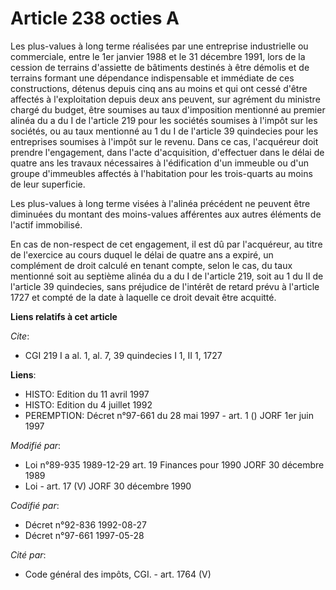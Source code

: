 # Article 238 octies A

Les plus-values à long terme réalisées par une entreprise industrielle ou commerciale, entre le 1er janvier 1988 et le 31
décembre 1991, lors de la cession de terrains d'assiette de bâtiments destinés à être démolis et de terrains formant une
dépendance indispensable et immédiate de ces constructions, détenus depuis cinq ans au moins et qui ont cessé d'être affectés
à l'exploitation depuis deux ans peuvent, sur agrément du ministre chargé du budget, être soumises au taux d'imposition
mentionné au premier alinéa du a du I de l'article 219 pour les sociétés soumises à l'impôt sur les sociétés, ou au taux
mentionné au 1 du I de l'article 39 quindecies pour les entreprises soumises à l'impôt sur le revenu. Dans ce cas,
l'acquéreur doit prendre l'engagement, dans l'acte d'acquisition, d'effectuer dans le délai de quatre ans les travaux
nécessaires à l'édification d'un immeuble ou d'un groupe d'immeubles affectés à l'habitation pour les trois-quarts au moins
de leur superficie.

Les plus-values à long terme visées à l'alinéa précédent ne peuvent être diminuées du montant des moins-values afférentes aux
autres éléments de l'actif immobilisé.

En cas de non-respect de cet engagement, il est dû par l'acquéreur, au titre de l'exercice au cours duquel le délai de quatre
ans a expiré, un complément de droit calculé en tenant compte, selon le cas, du taux mentionné soit au septième alinéa du a
du I de l'article 219, soit au 1 du II de l'article 39 quindecies, sans préjudice de l'intérêt de retard prévu à l'article
1727 et compté de la date à laquelle ce droit devait être acquitté.

**Liens relatifs à cet article**

_Cite_:

  - CGI 219 I a al. 1, al. 7, 39 quindecies I 1, II 1, 1727

**Liens**:

  - HISTO: Edition du 11 avril 1997
  - HISTO: Edition du 4 juillet 1992
  - PEREMPTION: Décret n°97-661 du 28 mai 1997 - art. 1 () JORF 1er juin 1997

_Modifié par_:

  - Loi n°89-935 1989-12-29 art. 19 Finances pour 1990 JORF 30 décembre 1989
  - Loi - art. 17 (V) JORF 30 décembre 1990

_Codifié par_:

  - Décret n°92-836 1992-08-27
  - Décret n°97-661 1997-05-28

_Cité par_:

  - Code général des impôts, CGI. - art. 1764 (V)
